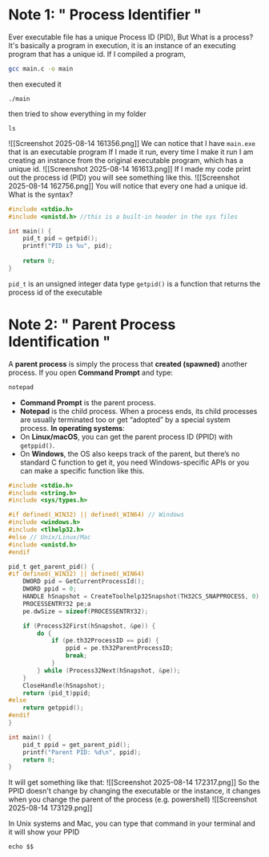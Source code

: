 # Note 1: " Process Identifier "
Ever executable file has a unique Process ID (PID), But What is a process?
It's basically a program in execution, it is an instance of an executing program that has a unique id.
If I compiled a program,
```bash
gcc main.c -o main
```
then executed it
```shell
./main
```
then tried to show everything in my folder
```shell
ls
```
![[Screenshot 2025-08-14 161356.png]]
We can notice that I have `main.exe` that is an executable program
If I made it run, every time I make it run I am creating an instance from the original executable program, which has a unique id.
![[Screenshot 2025-08-14 161613.png]]
If I made my code print out the process id (PID) you will see something like this.
![[Screenshot 2025-08-14 162756.png]]
You will notice that every one had a unique id.
What is the syntax?
```c
#include <stdio.h>
#include <unistd.h> //this is a built-in header in the sys files

int main() {
	pid_t pid = getpid();
	printf("PID is %u", pid);
	
	return 0;
}
```
`pid_t` is an unsigned integer data type
`getpid()` is a function that returns the process id of the executable

# Note 2: " Parent Process Identification "
A **parent process** is simply the process that **created (spawned)** another process.
If you open **Command Prompt** and type:
```bash
notepad
```
- **Command Prompt** is the parent process.
- **Notepad** is the child process.
When a process ends, its child processes are usually terminated too or get “adopted” by a special system process.
**In operating systems**:
- On **Linux/macOS**, you can get the parent process ID (PPID) with `getppid()`.
- On **Windows**, the OS also keeps track of the parent, but there’s no standard C function to get it, you need Windows-specific APIs or you can make a specific function like this.
```c
#include <stdio.h>
#include <string.h>
#include <sys/types.h>

#if defined(_WIN32) || defined(_WIN64) // Windows
#include <windows.h>
#include <tlhelp32.h>
#else // Unix/Linux/Mac
#include <unistd.h>
#endif

pid_t get_parent_pid() {
#if defined(_WIN32) || defined(_WIN64)
    DWORD pid = GetCurrentProcessId();
    DWORD ppid = 0;
    HANDLE hSnapshot = CreateToolhelp32Snapshot(TH32CS_SNAPPROCESS, 0);
    PROCESSENTRY32 pe;a
    pe.dwSize = sizeof(PROCESSENTRY32);

    if (Process32First(hSnapshot, &pe)) {
        do {
            if (pe.th32ProcessID == pid) {
                ppid = pe.th32ParentProcessID;
                break;
            }
        } while (Process32Next(hSnapshot, &pe));
    }
    CloseHandle(hSnapshot);
    return (pid_t)ppid;
#else
    return getppid();
#endif
}

int main() {
    pid_t ppid = get_parent_pid();
    printf("Parent PID: %d\n", ppid);
    return 0;
}
```
It will get something like that:
![[Screenshot 2025-08-14 172317.png]]
So the PPID doesn't change by changing the executable or the instance, it changes when you change the parent of the process (e.g. powershell)
![[Screenshot 2025-08-14 173129.png]]

In Unix systems and Mac, you can type that command in your terminal and it will show your PPID
```shell
echo $$
```

